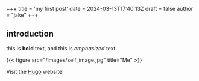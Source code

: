 +++
title = 'my first post'
date = 2024-03-13T17:40:13Z
draft = false
author = "jake"
+++

## introduction

this is **bold** text, and this is *emphasized* text.

{{< figure src="/images/self_image.jpg" title="Me" >}}


Visit the [Hugo](https://gohugo.io) website!